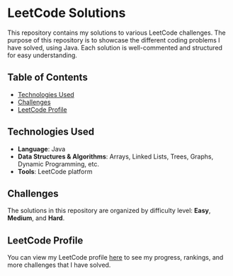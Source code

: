 # LeetCode Solutions

This repository contains my solutions to various LeetCode challenges. The purpose of this repository is to showcase the different coding problems I have solved, using Java. Each solution is well-commented and structured for easy understanding.

## Table of Contents
- [Technologies Used](#technologies-used)
- [Challenges](#challenges)
- [LeetCode Profile](#leetcode-profile)

## Technologies Used

- **Language**: Java
- **Data Structures & Algorithms**: Arrays, Linked Lists, Trees, Graphs, Dynamic Programming, etc.
- **Tools**: LeetCode platform

## Challenges

The solutions in this repository are organized by difficulty level: **Easy**, **Medium**, and **Hard**.

## LeetCode Profile

You can view my LeetCode profile [here](https://leetcode.com/pirexpirex/) to see my progress, rankings, and more challenges that I have solved. 
